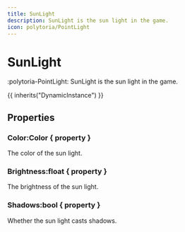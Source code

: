 ```yaml
---
title: SunLight
description: SunLight is the sun light in the game.
icon: polytoria/PointLight
---
```


# SunLight

:polytoria-PointLight: SunLight is the sun light in the game.

{{ inherits("DynamicInstance") }}

## Properties

### Color:Color { property }

The color of the sun light.

### Brightness:float { property }

The brightness of the sun light.

### Shadows:bool { property }

Whether the sun light casts shadows.


